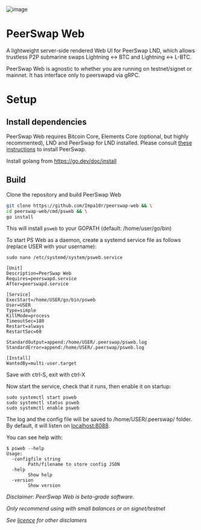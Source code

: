 ![image](https://github.com/Impa10r/peerswap-web/assets/101550606/4189981b-9a22-4242-adff-65ad7df1bbaa)

# PeerSwap Web
A lightweight server-side rendered Web UI for PeerSwap LND, which allows trustless P2P submarine swaps Lightning <-> BTC and Lightning <-> L-BTC. 

PeerSwap Web is agnostic to whether you are running on testnet/signet or mainnet. It has interface only to peerswapd via gRPC. 

# Setup

## Install dependencies

PeerSwap Web requires Bitcoin Core, Elements Core (optional, but highly recommented), LND and PeerSwap for LND installed. Please consult [these instructions](https://github.com/ElementsProject/peerswap/blob/master/docs/setup_lnd.md) to install PeerSwap.

Install golang from https://go.dev/doc/install

## Build

Clone the repository and build PeerSwap Web

```bash
git clone https://github.com/Impa10r/peerswap-web && \
cd peerswap-web/cmd/psweb && \
go install
```

This will install `psweb` to your GOPATH (default: /home/user/go/bin)

To start PS Web as a daemon, create a systemd service file as follows (replace USER with your username):

```
sudo nano /etc/systemd/system/psweb.service

[Unit]
Description=PeerSwap Web
Requires=peerswapd.service
After=peerswapd.service

[Service]
ExecStart=/home/USER/go/bin/psweb
User=USER
Type=simple
KillMode=process
TimeoutSec=180
Restart=always
RestartSec=60

StandardOutput=append:/home/USER/.peerswap/psweb.log
StandardError=append:/home/USER/.peerswap/psweb.log

[Install]
WantedBy=multi-user.target
```
Save with ctrl-S, exit with ctrl-X

Now start the service, check that it runs, then enable it on startup:
```
sudo systemctl start psweb
sudo systemctl status psweb
sudo systemctl enable psweb
```

The log and the config file will be saved to /home/USER/.peerswap/ folder. 
By default, it will listen on [localhost:8088](localhost:8088).

You can see help with:
```
$ psweb --help
Usage:
  -configfile string
        Path/filename to store config JSON
  -help
        Show help
  -version
        Show version
```

*Disclaimer: PeerSwap Web is beta-grade software.*

*Only recommend using with small balances or on signet/testnet*

*See [licence](/LICENSE) for other disclamers*